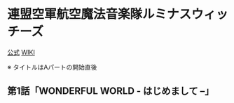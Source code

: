 # 連盟空軍航空魔法音楽隊ルミナスウィッチーズ

[公式](http://w-witch.jp/luminous/) 
[WIKI](https://ja.wikipedia.org/wiki/%E9%80%A3%E7%9B%9F%E7%A9%BA%E8%BB%8D%E8%88%AA%E7%A9%BA%E9%AD%94%E6%B3%95%E9%9F%B3%E6%A5%BD%E9%9A%8A%E3%83%AB%E3%83%9F%E3%83%8A%E3%82%B9%E3%82%A6%E3%82%A3%E3%83%83%E3%83%81%E3%83%BC%E3%82%BA) 

※ タイトルはAパートの開始直後

## 第1話「WONDERFUL WORLD - はじめまして –」
